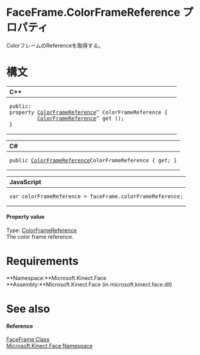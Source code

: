 FaceFrame.ColorFrameReference プロパティ  
======================================  

ColorフレームのReferenceを取得する。
<span id="syntaxSection"></span>

構文
======  

<table>
<colgroup>
<col width="100%" />
</colgroup>
<thead>
<tr class="header">
<th align="left">C++</th>
</tr>
</thead>
<tbody>
<tr class="odd">
<td align="left"><pre><code>public:  
property <a href="../../../Kinect/ColorFrameReference_Class.md">ColorFrameReference</a>^ ColorFrameReference {  
         <a href="../../../Kinect/ColorFrameReference_Class.md">ColorFrameReference</a>^ get ();  
}</code></pre></td>
</tr>
</tbody>
</table>

<table>
<colgroup>
<col width="100%" />
</colgroup>
<thead>
<tr class="header">
<th align="left">C#</th>
</tr>
</thead>
<tbody>
<tr class="odd">
<td align="left"><pre><code>public <a href="../../../Kinect/ColorFrameReference_Class.md">ColorFrameReference</a>ColorFrameReference { get; }</code></pre></td>
</tr>
</tbody>
</table>

<table>
<colgroup>
<col width="100%" />
</colgroup>
<thead>
<tr class="header">
<th align="left">JavaScript</th>
</tr>
</thead>
<tbody>
<tr class="odd">
<td align="left"><pre><code>var colorFrameReference = faceFrame.colorFrameReference;</code></pre></td>
</tr>
</tbody>
</table>

<span id="ID4ER"></span>
#### Property value  

Type: [ColorFrameReference](../../../Kinect/ColorFrameReference_Class.md)  
The color frame reference.  

<span id="requirements"></span>

Requirements  
============  

**Namespace:**Microsoft.Kinect.Face  
**Assembly:**Microsoft.Kinect.Face (in microsoft.kinect.face.dll)  

<span id="ID4ECB"></span>

See also  
========  

<span id="ID4EEB"></span>
#### Reference  

[FaceFrame Class](../../FaceFrame_Class.md)  
 [Microsoft.Kinect.Face Namespace](../../../Kinect.Face.md)  



<!--Please do not edit the data in the comment block below.-->
<!--
TOCTitle : ColorFrameReference Property
RLTitle : FaceFrame.ColorFrameReference Property
KeywordK : ColorFrameReference property
KeywordK : FaceFrame.ColorFrameReference property
KeywordF : Microsoft.Kinect.Face.FaceFrame.ColorFrameReference
KeywordF : FaceFrame.ColorFrameReference
KeywordF : ColorFrameReference
KeywordF : Microsoft.Kinect.Face.FaceFrame.ColorFrameReference
KeywordA : P:Microsoft.Kinect.Face.FaceFrame.ColorFrameReference
AssetID : P:Microsoft.Kinect.Face.FaceFrame.ColorFrameReference
Locale : en-us
CommunityContent : 1
APIType : Managed
APILocation : microsoft.kinect.face.dll
APIName : Microsoft.Kinect.Face.FaceFrame.ColorFrameReference
TargetOS : Windows
TopicType : kbSyntax
DevLang : VB
DevLang : CSharp
DevLang : JavaScript
DevLang : C++
DocSet : K4Wv2
ProjType : K4Wv2Proj
Technology : Kinect for Windows
Product : Kinect for Windows SDK v2
productversion : 20
-->
